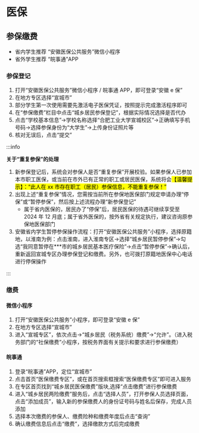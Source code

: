 # 医保

<HelpUs content="缺少详细信息"/>

## 参保缴费

- 省内学生推荐 “安徽医保公共服务”微信小程序
- 省外学生推荐 “皖事通”APP

### 参保登记

1. 打开“安徽医保公共服务”微信小程序 / 皖事通 APP，即可登录“安徽 e 保”
2. 在地方专区选择“宣城市”
3. 部分学生第一次使用需要先激活电子医保凭证，按照提示完成激活程序即可
4. 在“参保缴费”栏目中点击“城乡居民参保登记”，根据实际情况选择是否代办
5. 点击“学校基本信息”->学校名称选择“合肥工业大学宣城校区”->正确填写手机号码->选择参保身份为“大学生”->上传身份证照片等
6. 核对无误后，点击“提交”

:::info

**关于“重复参保”的处理**

1. 新参保登记后，系统会对参保人是否“重复参保”开展校验。如果参保人已参加本市职工医保，或当前在市外已有正常的职工或居民医保，系统将会<mark>【温馨提示】：“此人在 xx 市存在职工（居民）参保信息，不能重复参保！”</mark>
2. 出现上述“重复参保”情况，您需按当前所在参保地医保部门规定申请办理“停保”或“暂停参保”，然后按上述流程办理“新参保登记”
   - 属于省内医保的，居民办了“停保”后，居民医保的待遇可继续享受至 2024 年 12 月底；属于省外医保的，按外省有关规定执行，建议咨询原参保地医保部门
3. 安徽省内学生暂停参保操作流程：打开“安徽医保公共服务”小程序，选择原籍地，以淮南为例：点击淮南，进入淮南专区->选择“城乡居民暂停参保”->勾选“我同意暂停在\*\*\*市的城乡居民基本医疗保险”->点击“暂停参保”->确认后，重新返回宣城专区办理参保登记和缴费。另外，也可拨打原籍地医保中心电话进行停保操作

:::

### 缴费

#### 微信小程序

1. 打开“安徽医保公共服务”小程序，即可登录“安徽 e 保”
2. 在地方专区选择“宣城市”
3. 进入“宣城专区”，依次点击->“城乡居民（税务系统）缴费”->“允许”。（进入税务部门的“社保缴费”小程序，按税务界面有关提示和要求进行参保缴费）

#### 皖事通

1. 登录“皖事通”APP，定位“宣城市”
2. 点击首页“医保缴费专区”，或在首页搜索框搜索“医保缴费专区”即可进入服务
3. 在专区首页找到“城乡居民医保缴费”版块,选择“点击缴费”进行参保缴费
4. 进入“城乡居民两险缴费”服务后，点击“选择人员”，打开参保人员选择页面，点击“添加成员”，输入新的参保缴费人的身份证号码与姓名后保存，完成人员添加
5. 选择本次缴费的参保人、缴费险种和缴费年度后点击“查询”
6. 确认缴费信息后点击“缴费”，选择缴款方式后完成缴费

